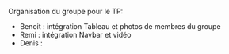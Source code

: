Organisation du groupe pour le TP:
- Benoit : intégration Tableau et photos de membres du groupe
- Remi : intégration Navbar et vidéo
- Denis : 
